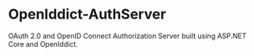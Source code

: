 # OpenIddict-AuthServer
OAuth 2.0 and OpenID Connect Authorization Server built using ASP.NET Core and OpenIddict. 
